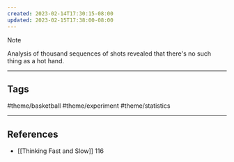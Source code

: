 ```yaml
---
created: 2023-02-14T17:30:15-08:00
updated: 2023-02-15T17:38:00-08:00
---
```


> [!NOTE]
> Analysis of thousand sequences of shots revealed that there's no such thing as a hot hand.

---
## Tags
#theme/basketball #theme/experiment #theme/statistics 

---
## References
- [[Thinking Fast and Slow]] 116